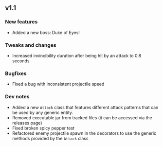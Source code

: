 ## v1.1

### New features
- Added a new boss: Duke of Eyes!

### Tweaks and changes
- Increased invincibility duration after being hit by an attack to 0.8 seconds

### Bugfixes
- Fixed a bug with inconsistent projectile speed

### Dev notes 
- Added a new `Attack` class that features different attack patterns that can be used by any generic entity.
- Removed executable jar from tracked files (it can be accessed via the releases page)
- Fixed broken spicy pepper test
- Refactored enemy projectile spawn in the decorators to use the generic methods provided by the `Attack` class
